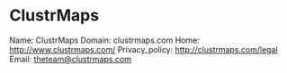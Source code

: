 
# ClustrMaps

Name: ClustrMaps
Domain: clustrmaps.com
Home: http://www.clustrmaps.com/
Privacy_policy: http://clustrmaps.com/legal
Email: theteam@clustrmaps.com
